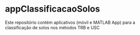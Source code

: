 # appClassificacaoSolos
Este repositório contém aplicativos (móvil e MATLAB App) para a classificação de solos nos métodos TRB e USC
